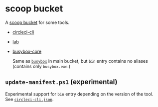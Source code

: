 # scoop bucket

A [scoop bucket](https://github.com/lukesampson/scoop/wiki/Buckets) for some tools.

- [circleci-cli](https://circleci.com/docs/2.0/local-cli/)
- [lab](https://zaquestion.github.io/lab/)
- [busybox-core](https://frippery.org/busybox)

    Same as [`busybox`](https://github.com/lukesampson/scoop/blob/master/bucket/busybox.json) in main bucket, but `bin` entry contains no aliases (contains only `busybox.exe`.)

## `update-manifest.ps1` (experimental)

Experimental support for `bin` entry depending on the version of the tool. See [`circleci-cli.json`](circleci-cli.json).